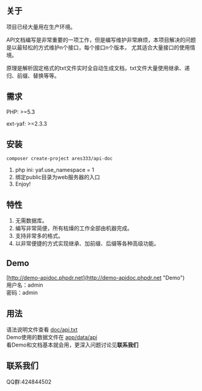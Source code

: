 关于
-----
项目已经大量用在生产环境。

API文档编写是非常重要的一项工作，但是编写维护非常麻烦，本项目解决的问题是以最轻松的方式维护n个接口，每个接口n个版本，
尤其适合大量接口的使用情境。

原理是解析固定格式的txt文件实时全自动生成文档，txt文件大量使用继承、递归、前缀、替换等等。

需求
----
PHP: >=5.3

ext-yaf: >=2.3.3

安装
----
```
composer create-project ares333/api-doc
```
1. php ini: yaf.use_namespace = 1
1. 绑定public目录为web服务器的入口
1. Enjoy!

特性
----
1. 无需数据库。
1. 编写非常简便，所有枯燥的工作全部由机器完成。
1. 支持非常多的格式。
1. 以非常便捷的方式实现继承、加前缀、后缀等各种高级功能。

Demo
----
[http://demo-apidoc.phpdr.net](http://demo-apidoc.phpdr.net "Demo")<br>
用户名：admin<br>
密码：admin

用法
----
语法说明文件查看 [doc/api.txt](doc/api.txt)<br>
Demo使用的数据文件在 [app/data/api](app/data/api)<br>
看Demo和文档基本就会用，更深入问题讨论见<b>联系我们</b>

联系我们
--------
QQ群:424844502

